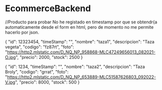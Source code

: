 # EcommerceBackend

//Producto para probar
No he registado en timestamp por que se obtendr{a automaticamente desde el form en html, pero de momento no me permite hacerlo por json.

{
 "id": 12323454,
 "timeStamp": "",
 "nombre": "taza1",
 "descripcion": "Taza vegeta",
 "codigo": "fz87rt",
 "foto": "https://http2.mlstatic.com/D_NQ_NP_958868-MLC47249656013_082021-O.jpg",
 "precio": 2000,
 "stock": 2500
}

{
 "id": 1234,
 "timeStamp": "",
 "nombre": "taza2",
 "descripcion": "Taza Broly",
 "codigo": "grrat",
 "foto": "https://http2.mlstatic.com/D_NQ_NP_653889-MLC51587626803_092022-V.jpg",
 "precio": 8000,
 "stock": 500
}
